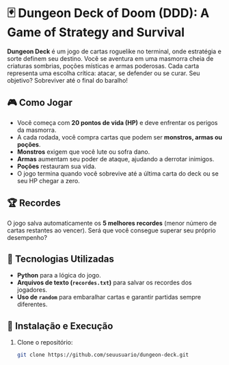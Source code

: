 # 🃏 Dungeon Deck of Doom (DDD): A Game of Strategy and Survival  

**Dungeon Deck** é um jogo de cartas roguelike no terminal, onde estratégia e sorte definem seu destino. Você se aventura em uma masmorra cheia de criaturas sombrias, poções místicas e armas poderosas. Cada carta representa uma escolha crítica: atacar, se defender ou se curar. Seu objetivo? Sobreviver até o final do baralho!  

## 🎮 Como Jogar  
- Você começa com **20 pontos de vida (HP)** e deve enfrentar os perigos da masmorra.  
- A cada rodada, você compra cartas que podem ser **monstros, armas ou poções**.  
- **Monstros** exigem que você lute ou sofra dano.  
- **Armas** aumentam seu poder de ataque, ajudando a derrotar inimigos.  
- **Poções** restauram sua vida.  
- O jogo termina quando você sobrevive até a última carta do deck ou se seu HP chegar a zero.  

## 🏆 Recordes  
O jogo salva automaticamente os **5 melhores recordes** (menor número de cartas restantes ao vencer). Será que você consegue superar seu próprio desempenho?  

## 🚀 Tecnologias Utilizadas  
- **Python** para a lógica do jogo.  
- **Arquivos de texto (`recordes.txt`)** para salvar os recordes dos jogadores.  
- **Uso de `random`** para embaralhar cartas e garantir partidas sempre diferentes.  

## 📌 Instalação e Execução  
1. Clone o repositório:  
   ```bash
   git clone https://github.com/seuusuario/dungeon-deck.git
